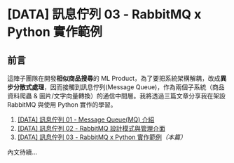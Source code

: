 # [DATA] 訊息佇列 03 - RabbitMQ x Python 實作範例

<!--more-->

## 前言
這陣子團隊在開發**相似商品搜尋**的 ML Product，為了要把系統架構解耦，改成**異步分散式處理**，因而接觸到訊息佇列(Message Queue)，作為兩個子系統（商品資料爬蟲 & 圖片/文字向量轉換）的通信中間層。我將透過三篇文章分享我在架設 RabbitMQ 與使用 Python 實作的學習。

1. [[DATA] 訊息佇列 01 - Message Queue(MQ) 介紹](/message-queue/)
2. [[DATA] 訊息佇列 02 - RabbitMQ 設計模式與管理介面](/rabbitmq-intro/)
3. [[DATA] 訊息佇列 03 - RabbitMQ x Python 實作範例](/rabbitmq-python/)*（本篇）*

內文待續...
